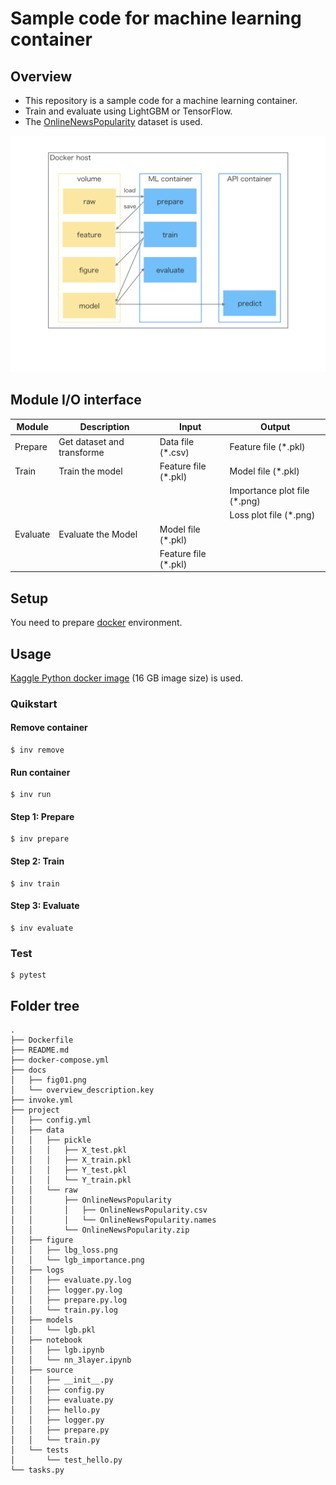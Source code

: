# Sample code for machine learning container
## Overview
- This repository is a sample code for a machine learning container.
- Train and evaluate using LightGBM or TensorFlow.
- The [OnlineNewsPopularity](https://archive.ics.uci.edu/ml/datasets/Online+News+Popularity) dataset is used.

<img src="docs/fig01.png" width=800pt>

## Module I/O interface
| Module   	| Description					| Input 	            | Output           	            |
|----------	|----------------------------	|-------------------	|----------------------------	|
| Prepare  	| Get dataset and transforme 	| Data file (*.csv) 	| Feature file (*.pkl)          |
| Train    	| Train the model 				| Feature file (*.pkl) 	| Model file (*.pkl)   	        |
| 			| 					        	| 						| Importance plot file (*.png)  |
|			|								|						| Loss plot file (*.png)		|
| Evaluate  | Evaluate the Model 			| Model file (*.pkl) 	|        						|
|          	|								| Feature file (*.pkl) 	| 								|

## Setup
You need to prepare [docker](https://www.docker.com/) environment.

## Usage
[Kaggle Python docker image](https://console.cloud.google.com/gcr/images/kaggle-images/GLOBAL/python?gcrImageListsize=30) (16 GB image size) is used.

### Quikstart
#### Remove container
```
$ inv remove
```

#### Run container
```
$ inv run
```

#### Step 1: Prepare
```
$ inv prepare
```

#### Step 2: Train
```
$ inv train
```

#### Step 3: Evaluate
```
$ inv evaluate
```

### Test
```
$ pytest
```

## Folder tree
```
.
├── Dockerfile
├── README.md
├── docker-compose.yml
├── docs
│   ├── fig01.png
│   └── overview_description.key
├── invoke.yml
├── project
│   ├── config.yml
│   ├── data
│   │   ├── pickle
│   │   │   ├── X_test.pkl
│   │   │   ├── X_train.pkl
│   │   │   ├── Y_test.pkl
│   │   │   └── Y_train.pkl
│   │   └── raw
│   │       ├── OnlineNewsPopularity
│   │       │   ├── OnlineNewsPopularity.csv
│   │       │   └── OnlineNewsPopularity.names
│   │       └── OnlineNewsPopularity.zip
│   ├── figure
│   │   ├── lbg_loss.png
│   │   └── lgb_importance.png
│   ├── logs
│   │   ├── evaluate.py.log
│   │   ├── logger.py.log
│   │   ├── prepare.py.log
│   │   └── train.py.log
│   ├── models
│   │   └── lgb.pkl
│   ├── notebook
│   │   ├── lgb.ipynb
│   │   └── nn_3layer.ipynb
│   ├── source
│   │   ├── __init__.py
│   │   ├── config.py
│   │   ├── evaluate.py
│   │   ├── hello.py
│   │   ├── logger.py
│   │   ├── prepare.py
│   │   └── train.py
│   └── tests
│       └── test_hello.py
└── tasks.py
```